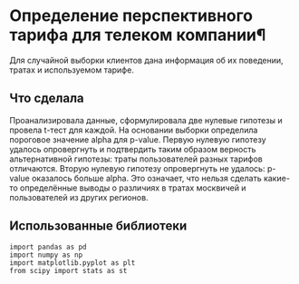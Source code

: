 # Определение перспективного тарифа для телеком компании¶
Для случайной выборки клиентов дана информация об их поведении, тратах и используемом тарифе.

## Что сделала
Проанализировала данные, сформулировала две нулевые гипотезы и провела t-тест для каждой. На основании выборки определила пороговое значение alpha для p-value. Первую нулевую гипотезу удалось опровергнуть и подтвердить таким образом верность альтернативной гипотезы: траты пользователей разных тарифов отличаются. Вторую нулевую гипотезу опровергнуть не удалось: p-value оказалось больше alpha. Это означает, что нельзя сделать какие-то определённые выводы о различиях в тратах москвичей и пользователей из других регионов.

## Использованные библиотеки
```
import pandas as pd
import numpy as np
import matplotlib.pyplot as plt
from scipy import stats as st
```

